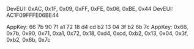 DevEUI: 0xAC, 0x1F, 0x09, 0xFF, 0xFE, 0x06, 0xBE, 0x44
DevEUI: AC1F09FFFE06BE44

AppKey: 66 7b 90 71 a1 72 18 d4 cd b2 13 04 3f b2 6b 7c
AppKey: 0x66, 0x7b, 0x90, 0x71, 0xa1, 0x72, 0x18, 0xd4, 0xcd, 0xb2, 0x13, 0x04, 0x3f, 0xb2, 0x6b, 0x7c
